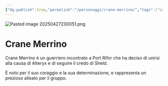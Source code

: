 ```yaml
---
{"dg-publish":true,"permalink":"/personaggi/crane-merrino/","tags":["crane-merrino"],"noteIcon":""}
---
```


![Pasted image 20250427230051.png](/img/user/_Files/Immagini/Pasted%20image%2020250427230051.png)
# Crane Merrino

Crane Merrino è un guerriero incontrato a Port Rifor che ha deciso di unirsi alla causa di Alteryx e di seguire il credo di Sheld.

È noto per il suo coraggio e la sua determinazione, e rappresenta un prezioso alleato per il gruppo. 